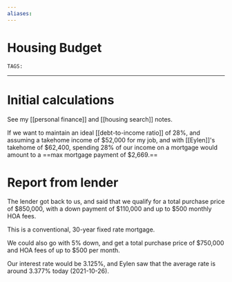 ```yaml
---
aliases: 
---
```

# Housing Budget
`TAGS:` 

---
# Initial calculations
See my [[personal finance]] and [[housing search]] notes.

If we want to maintain an ideal [[debt-to-income ratio]] of 28%, and assuming a takehome income of $52,000 for my job, and with [[Eylen]]'s takehome of $62,400, spending 28% of our income on a mortgage would amount to a ==max mortgage payment of $2,669.==

# Report from lender
The lender got back to us, and said that we qualify for a total purchase price of $850,000, with a down payment of $110,000 and up to $500 monthly HOA fees. 

This is a conventional, 30-year fixed rate mortgage. 

We could also go with 5% down, and get a total purchase price of $750,000 and HOA fees of up to $500 per month.

Our interest rate would be 3.125%, and Eylen saw that the average rate is around 3.377% today (2021-10-26). 